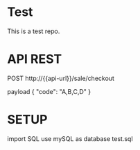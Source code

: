 # Test
 This is a test repo. 

# API REST

POST
http://{{api-url}}/sale/checkout 

payload
{
    "code": "A,B,C,D"
}

# SETUP 

import SQL use mySQL as database
test.sql